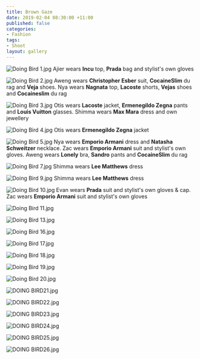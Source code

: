 ```yaml
---
title: Brown Gaze
date: 2019-02-04 08:30:00 +11:00
published: false
categories:
- Fashion
tags:
- Shoot
layout: gallery
---
```


![Doing Bird 1.jpg](/uploads/Doing%20Bird%201.jpg)
Ajier wears **Incu** top, **Prada** bag and stylist's own gloves

![Doing Bird 2.jpg](/uploads/Doing%20Bird%202.jpg)
Aweng wears **Christopher Esber** suit, **CocaineSlim** du rag and **Veja** shoes. Nya wears **Nagnata** top, **Lacoste** shorts, **Vejas** shoes and **Cocaineslim** du rag

![Doing Bird 3.jpg](/uploads/Doing%20Bird%203.jpg)
Otis wears **Lacoste** jacket, **Ermenegildo Zegna** pants and **Louis Vuitton** glasses. Shimma wears **Max Mara** dress and own jewellery

![Doing Bird 4.jpg](/uploads/Doing%20Bird%204.jpg)
Otis wears **Ermenegildo Zegna** jacket

![Doing Bird 5.jpg](/uploads/Doing%20Bird%205.jpg)
Nya wears **Emporio Armani** dress and **Natasha Schweitzer** necklace. Zac wears **Emporio Armani** suit and stylist's own gloves. Aweng wears **Lonely** bra, **Sandro** pants and **CocaineSlim** du rag

![Doing Bird 7.jpg](/uploads/Doing%20Bird%207.jpg)
Shimma wears **Lee Matthews** dress

![Doing Bird 9.jpg](/uploads/Doing%20Bird%209.jpg)
Shimma wears **Lee Matthews** dress

![Doing Bird 10.jpg](/uploads/Doing%20Bird%2010.jpg)
Evan wears **Prada** suit and stylist's own gloves & cap. Zac wears **Emporio Armani** suit and stylist's own gloves

![Doing Bird 11.jpg](/uploads/Doing%20Bird%2011.jpg)

![Doing Bird 13.jpg](/uploads/Doing%20Bird%2013.jpg)

![Doing Bird 16.jpg](/uploads/Doing%20Bird%2016.jpg)

![Doing Bird 17.jpg](/uploads/Doing%20Bird%2017.jpg)

![Doing Bird 18.jpg](/uploads/Doing%20Bird%2018.jpg)

![Doing Bird 19.jpg](/uploads/Doing%20Bird%2019.jpg)

![Doing Bird 20.jpg](/uploads/Doing%20Bird%2020.jpg)

![DOING BIRD21.jpg](/uploads/DOING%20BIRD21.jpg)

![DOING BIRD22.jpg](/uploads/DOING%20BIRD22.jpg)

![DOING BIRD23.jpg](/uploads/DOING%20BIRD23.jpg)

![DOING BIRD24.jpg](/uploads/DOING%20BIRD24.jpg)

![DOING BIRD25.jpg](/uploads/DOING%20BIRD25.jpg)

![DOING BIRD26.jpg](/uploads/DOING%20BIRD26.jpg)